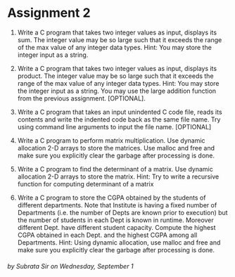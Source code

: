 # Assignment 2

1.	Write a C program that takes two integer values as input, displays its sum. The integer value may be so large such that it exceeds the range of the max value of any integer data types.
Hint: You may store the integer input as a string.

2.	Write a C program that takes two integer values as input, displays its product. The integer value may be so large such that it exceeds the range of the max value of any integer data types. 
Hint: You may store the integer input as a string. You may use the large addition function from the previous assignment. [OPTIONAL].

3.	Write a C program that takes an input unindented C code file, reads its contents and write the indented code back as the same file name. Try using command line arguments to input the file name. [OPTIONAL]

4.	Write a C program to perform matrix multiplication. Use dynamic allocation 2-D arrays to store the matrices. Use malloc and free and make sure you explicitly clear the garbage after processing is done.

5.	Write a C program to find the determinant of a matrix. Use dynamic allocation 2-D arrays to store the matrix. 
Hint: Try to write a recursive function for computing determinant of a matrix

6.	Write a C program to store the CGPA obtained by the students of different departments. Note that Institute is having a fixed number of Departments (i.e. the number of Depts are known prior to execution) but the number of students in each Dept is known in runtime. Moreover different Dept. have different student capacity. Compute the highest CGPA obtained in each Dept. and the highest CGPA among all Departments. 
Hint: Using dynamic allocation, use malloc and free and make sure you explicitly clear the garbage after processing is done.

###### by Subrata Sir on Wednesday, September 1